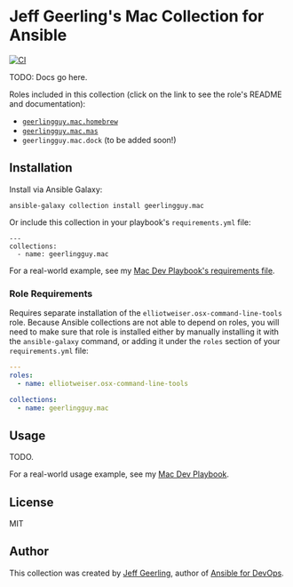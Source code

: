 # Jeff Geerling's Mac Collection for Ansible

[![CI][badge-gh-actions]][link-gh-actions]

TODO: Docs go here.

Roles included in this collection (click on the link to see the role's README and documentation):

  - [`geerlingguy.mac.homebrew`](roles/homebrew)
  - [`geerlingguy.mac.mas`](roles/mas)
  - `geerlingguy.mac.dock` (to be added soon!)

## Installation

Install via Ansible Galaxy:

```
ansible-galaxy collection install geerlingguy.mac
```

Or include this collection in your playbook's `requirements.yml` file:

```
---
collections:
  - name: geerlingguy.mac
```

For a real-world example, see my [Mac Dev Playbook's requirements file](https://github.com/geerlingguy/mac-dev-playbook/blob/master/requirements.yml).

### Role Requirements

Requires separate installation of the `elliotweiser.osx-command-line-tools` role. Because Ansible collections are not able to depend on roles, you will need to make sure that role is installed either by manually installing it with the `ansible-galaxy` command, or adding it under the `roles` section of your `requirements.yml` file:

```yaml
---
roles:
  - name: elliotweiser.osx-command-line-tools

collections:
  - name: geerlingguy.mac
```

## Usage

TODO.

For a real-world usage example, see my [Mac Dev Playbook](https://github.com/geerlingguy/mac-dev-playbook).

## License

MIT

## Author

This collection was created by [Jeff Geerling](https://www.jeffgeerling.com), author of [Ansible for DevOps](https://www.ansiblefordevops.com).

[badge-gh-actions]: https://github.com/geerlingguy/ansible-collection-mac/workflows/CI/badge.svg?event=push
[link-gh-actions]: https://github.com/geerlingguy/ansible-collection-mac/actions?query=workflow%3ACI
